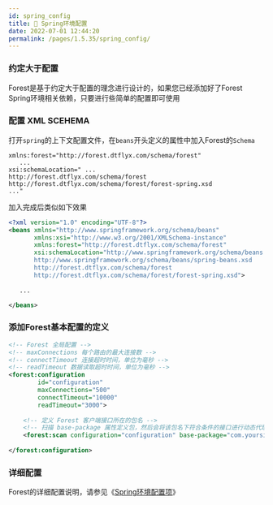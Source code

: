 ```yaml
---
id: spring_config
title: 📐 Spring环境配置
date: 2022-07-01 12:44:20
permalink: /pages/1.5.35/spring_config/
---
```


### 约定大于配置

Forest是基于约定大于配置的理念进行设计的，如果您已经添加好了Forest Spring环境相关依赖，只要进行些简单的配置即可使用

### 配置 XML SCEHEMA

打开`spring`的上下文配置文件，在`beans`开头定义的属性中加入Forest的`Schema`

```
xmlns:forest="http://forest.dtflyx.com/schema/forest"
   ...
xsi:schemaLocation=" ...
http://forest.dtflyx.com/schema/forest
http://forest.dtflyx.com/schema/forest/forest-spring.xsd
..."
```

加入完成后类似如下效果

```xml
<?xml version="1.0" encoding="UTF-8"?>
<beans xmlns="http://www.springframework.org/schema/beans"
       xmlns:xsi="http://www.w3.org/2001/XMLSchema-instance"
       xmlns:forest="http://forest.dtflyx.com/schema/forest"
       xsi:schemaLocation="http://www.springframework.org/schema/beans
       http://www.springframework.org/schema/beans/spring-beans.xsd
       http://forest.dtflyx.com/schema/forest
       http://forest.dtflyx.com/schema/forest/forest-spring.xsd">
    
   ...

</beans>
```

### 添加Forest基本配置的定义

```xml
<!-- Forest 全局配置 -->
<!-- maxConnections 每个路由的最大连接数 -->
<!-- connectTimeout 连接超时时间，单位为毫秒 -->
<!-- readTimeout 数据读取超时时间，单位为毫秒 -->
<forest:configuration
        id="configuration"
        maxConnections="500"
        connectTimeout="10000"
        readTimeout="3000">
   
    <!-- 定义 Forest 客户端接口所在的包名 -->
    <!-- 扫描 base-package 属性定义包，然后会将该包名下符合条件的接口进行动态代理并注入到 Spring 的上下文中 -->
    <forest:scan configuration="configuration" base-package="com.yoursite.client"/>
   
</forest:configuration>
```
### 详细配置

Forest的详细配置说明，请参见《[Spring环境配置项](/pages/1.5.35/spring_config_items/)》
